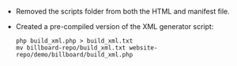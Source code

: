 -	Removed the scripts folder from both the HTML and manifest file.
-	Created a pre-compiled version of the XML generator script:

		php build_xml.php > build_xml.txt
		mv billboard-repo/build_xml.txt website-repo/demo/billboard/build_xml.php
	
